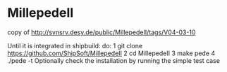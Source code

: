 # MillepedeII
copy of http://svnsrv.desy.de/public/MillepedeII/tags/V04-03-10

Until it is integrated in shipbuild:
do: 
1 git clone https://github.com/ShipSoft/MillepedeII
2 cd MillepedeII
3 make pede
4 ./pede -t
  Optionally check the installation by running the simple test case
